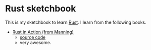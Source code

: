 # Rust sketchbook

This is my sketchbook to learn [Rust](https://www.rust-lang.org/ja/). I learn from the following books.

- [Rust in Action (from Manning)](https://www.manning.com/books/rust-in-action)
  - [source code](https://github.com/rust-in-action/code)
  - very awesome.
